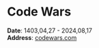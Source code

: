 # Code Wars
**Date**: 1403,04,27 - 2024,08,17<br>
**Address**: [codewars.com](https://www.codewars.com/)<br>